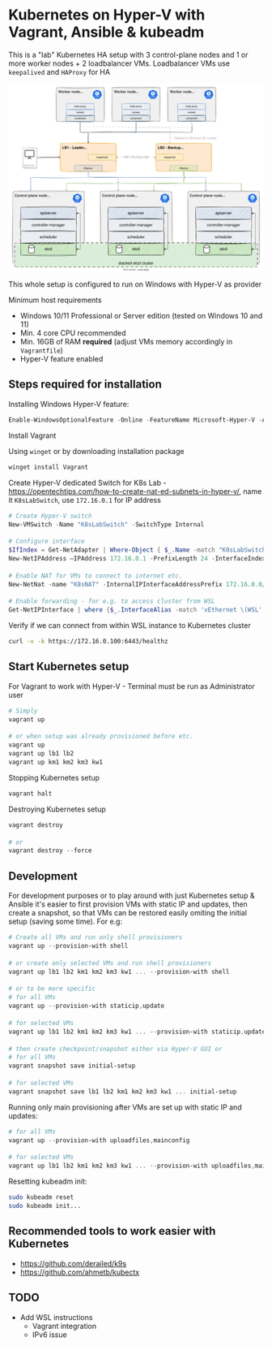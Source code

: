 # Kubernetes on Hyper-V with Vagrant, Ansible & kubeadm

This is a "lab" Kubernetes HA setup with 3 control-plane nodes and 1 or more worker nodes + 2 loadbalancer VMs. Loadbalancer VMs use `keepalived` and `HAProxy` for HA

![Kubernetes HA diagram](./docs/k8s-ha-hyperv-sketch.drawio.svg)

This whole setup is configured to run on Windows with Hyper-V as provider

Minimum host requirements

- Windows 10/11 Professional or Server edition (tested on Windows 10 and 11)
- Min. 4 core CPU recommended
- Min. 16GB of RAM **required** (adjust VMs memory accordingly in `Vagrantfile`)
- Hyper-V feature enabled

## Steps required for installation

Installing Windows Hyper-V feature:

```powershell
Enable-WindowsOptionalFeature -Online -FeatureName Microsoft-Hyper-V -All
```

Install Vagrant

Using `winget` or by downloading installation package

```powershell
winget install Vagrant
```

Create Hyper-V dedicated Switch for K8s Lab - https://opentechtips.com/how-to-create-nat-ed-subnets-in-hyper-v/, name it `K8sLabSwitch`, use `172.16.0.1` for IP address

```powershell
# Create Hyper-V switch
New-VMSwitch -Name "K8sLabSwitch" -SwitchType Internal

# Configure interface
$IfIndex = Get-NetAdapter | Where-Object { $_.Name -match "K8sLabSwitch" }
New-NetIPAddress –IPAddress 172.16.0.1 -PrefixLength 24 -InterfaceIndex $IfIndex.InterfaceIndex

# Enable NAT for VMs to connect to internet etc.
New-NetNat -name "K8sNAT" -InternalIPInterfaceAddressPrefix 172.16.0.0/24

# Enable forwarding - for e.g. to access cluster from WSL
Get-NetIPInterface | where {$_.InterfaceAlias -match 'vEthernet \(WSL' -or $_.InterfaceAlias -eq 'vEthernet (Default Switch)' -or $_.InterfaceAlias -match 'K8sLabSwitch'} | Set-NetIPInterface -Forwarding Enabled -Verbose
```

Verify if we can connect from within WSL instance to Kubernetes cluster

```bash
curl -v -k https://172.16.0.100:6443/healthz
```

## Start Kubernetes setup

For Vagrant to work with Hyper-V - Terminal must be run as Administrator user

```powershell
# Simply
vagrant up

# or when setup was already provisioned before etc.
vagrant up
vagrant up lb1 lb2
vagrant up km1 km2 km3 kw1
```

Stopping Kubernetes setup

```powershell
vagrant halt
```

Destroying Kubernetes setup

```powershell
vagrant destroy

# or
vagrant destroy --force
```

## Development

For development purposes or to play around with just Kubernetes setup & Ansible it's easier to first provision VMs with static IP and updates,
then create a snapshot, so that VMs can be restored easily omiting the initial setup (saving some time). For e.g:

```powershell
# Create all VMs and run only shell provisioners
vagrant up --provision-with shell

# or create only selected VMs and run shell provisioners
vagrant up lb1 lb2 km1 km2 km3 kw1 ... --provision-with shell

# or to be more specific
# for all VMs
vagrant up --provision-with staticip,update

# for selected VMs
vagrant up lb1 lb2 km1 km2 km3 kw1 ... --provision-with staticip,update

# then create checkpoint/snapshot either via Hyper-V GUI or
# for all VMs
vagrant snapshot save initial-setup

# for selected VMs
vagrant snapshot save lb1 lb2 km1 km2 km3 kw1 ... initial-setup
```

Running only main provisioning after VMs are set up with static IP and updates:

```powershell
# for all VMs
vagrant up --provision-with uploadfiles,mainconfig

# for selected VMs
vagrant up lb1 lb2 km1 km2 km3 kw1 ... --provision-with uploadfiles,mainconfig
```

Resetting kubeadm init:

```bash
sudo kubeadm reset
sudo kubeadm init...
```

## Recommended tools to work easier with Kubernetes

- https://github.com/derailed/k9s
- https://github.com/ahmetb/kubectx

## TODO

- Add WSL instructions
  - Vagrant integration
  - IPv6 issue
